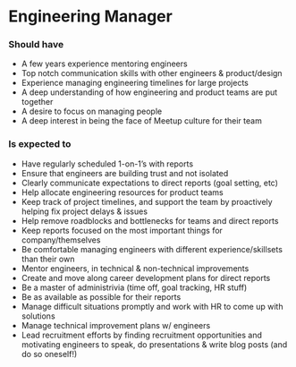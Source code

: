 Engineering Manager
===================

### Should have
* A few years experience mentoring engineers
* Top notch communication skills with other engineers & product/design
* Experience managing engineering timelines for large projects
* A deep understanding of how engineering and product teams are put together
* A desire to focus on managing people
* A deep interest in being the face of Meetup culture for their team

### Is expected to
* Have regularly scheduled 1-on-1’s with reports
* Ensure that engineers are building trust and not isolated
* Clearly communicate expectations to direct reports (goal setting, etc)
* Help allocate engineering resources for product teams
* Keep track of project timelines, and support the team by proactively helping fix project delays & issues
* Help remove roadblocks and bottlenecks for teams and direct reports
* Keep reports focused on the most important things for company/themselves
* Be comfortable managing engineers with different experience/skillsets than their own
* Mentor engineers, in technical & non-technical improvements
* Create and move along career development plans for direct reports
* Be a master of administrivia (time off, goal tracking, HR stuff)
* Be as available as possible for their reports
* Manage difficult situations promptly and work with HR to come up with solutions
* Manage technical improvement plans w/ engineers
* Lead recruitment efforts by finding recruitment opportunities and motivating engineers to speak, do presentations & write blog posts (and do so oneself!)
